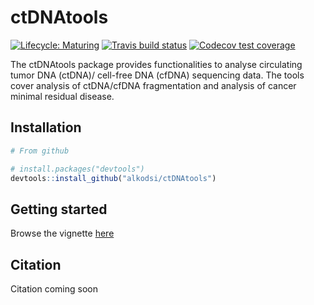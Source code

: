 
# ctDNAtools

<!-- badges: start -->
[![Lifecycle: Maturing](https://img.shields.io/badge/lifecycle-maturing-blue.svg)](https://www.tidyverse.org/lifecycle/#maturing)
[![Travis build status](https://travis-ci.org/alkodsi/ctDNAtools.svg?branch=master)](https://travis-ci.org/alkodsi/ctDNAtools)
[![Codecov test coverage](https://codecov.io/gh/alkodsi/ctDNAtools/branch/master/graph/badge.svg)](https://codecov.io/gh/alkodsi/ctDNAtools?branch=master)
<!-- badges: end -->

The ctDNAtools package provides functionalities to analyse circulating tumor DNA (ctDNA)/ cell-free DNA (cfDNA) sequencing data.
The tools cover analysis of ctDNA/cfDNA fragmentation and analysis of cancer minimal residual disease.

## Installation


``` r
# From github

# install.packages("devtools")
devtools::install_github("alkodsi/ctDNAtools")
```

## Getting started

Browse the vignette [here](https://alkodsi.github.io/ctDNAtools/articles/ctDNAtools.html)

## Citation

Citation coming soon

